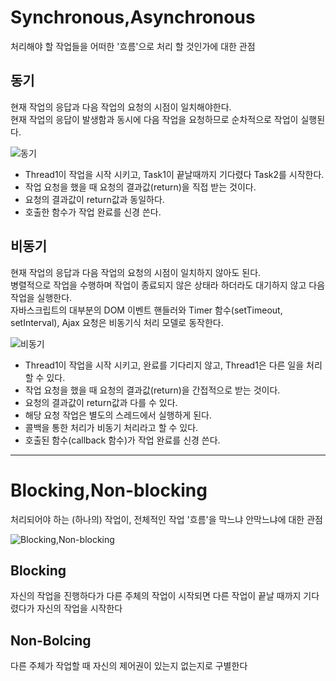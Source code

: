 # Synchronous,Asynchronous
처리해야 할 작업들을 어떠한 '흐름'으로 처리 할 것인가에 대한 관점

## 동기
현재 작업의 응답과 다음 작업의 요청의 시점이 일치해야한다.  
현재 작업의 응답이 발생함과 동시에 다음 작업을 요청하므로 순차적으로 작업이 실행된다.  

![동기](https://img1.daumcdn.net/thumb/R1280x0/?scode=mtistory2&fname=https%3A%2F%2Fblog.kakaocdn.net%2Fdn%2Fc3LYU2%2FbtrocTkaOpa%2FrjcU5dkKJssiYquxv2ywN1%2Fimg.png)

- Thread1이 작업을 시작 시키고, Task1이 끝날때까지 기다렸다 Task2를 시작한다.  
- 작업 요청을 했을 때 요청의 결과값(return)을 직접 받는 것이다.
- 요청의 결과값이 return값과 동일하다.
- 호출한 함수가 작업 완료를 신경 쓴다.

## 비동기
현재 작업의 응답과 다음 작업의 요청의 시점이 일치하지 않아도 된다.  
병렬적으로 작업을 수행하며 작업이 종료되지 않은 상태라 하더라도 대기하지 않고 다음 작업을 실행한다.   
자바스크립트의 대부분의 DOM 이벤트 핸들러와 Timer 함수(setTimeout, setInterval), Ajax 요청은 비동기식 처리 모델로 동작한다.  

![비동기](https://img1.daumcdn.net/thumb/R1280x0/?scode=mtistory2&fname=https%3A%2F%2Fblog.kakaocdn.net%2Fdn%2Fn0BIw%2FbtrocUcm6Zv%2FpkcwRmwlE2m2JQNPbvtzak%2Fimg.png)

- Thread1이 작업을 시작 시키고, 완료를 기다리지 않고, Thread1은 다른 일을 처리할 수 있다.
- 작업 요청을 했을 때 요청의 결과값(return)을 간접적으로 받는 것이다.
- 요청의 결과값이 return값과 다를 수 있다.
- 해당 요청 작업은 별도의 스레드에서 실행하게 된다.
- 콜백을 통한 처리가 비동기 처리라고 할 수 있다.
- 호출된 함수(callback 함수)가 작업 완료를 신경 쓴다.

---

# Blocking,Non-blocking
처리되어야 하는 (하나의) 작업이, 전체적인 작업 '흐름'을 막느냐 안막느냐에 대한 관점

![Blocking,Non-blocking](https://velog.velcdn.com/images/dayon_log/post/0f997e08-124f-41c6-85b1-8dbb03ebfdc5/image.png)

## Blocking
자신의 작업을 진행하다가 다른 주체의 작업이 시작되면 다른 작업이 끝날 때까지 기다렸다가 자신의 작업을 시작한다

## Non-Bolcing  
다른 주체가 작업할 때 자신의 제어권이 있는지 없는지로 구별한다
